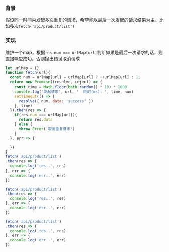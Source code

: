 ### 背景
假设同一时间内发起多次重复的请求，希望能以最后一次发起的请求结果为主。比如多次`fetch('api/product/list')`

### 实现
维护一个map，根据`res.num === urlMap[url]`判断如果是最后一次请求的话，则直接响应成功，否则抛出错误取消请求
```js
let urlMap = {}
function fetch(url){
  const num = urlMap[url] = urlMap[url] ? ++urlMap[url] : 1;
  return new Promise((resolve, reject) => {
    const time = Math.floor(Math.random() * 10) * 1000
    console.log('发起请求', url, '  耗时(ms): ', time, num)
    setTimeout(() => {
      resolve({ num, data: 'success' })
    }, time)
  }).then(res => {
    if(res.num === urlMap[url]){
      return res.data
    } else {
      throw Error('取消重复请求')
    }
  }, err => {

  })
}
fetch('api/product/list')
.then(res => {
  console.log('res..', res)
}, err => {
  console.log('err..', err)
})

fetch('api/product/list')
.then(res => {
  console.log('res..', res)
}, err => {
  console.log('err..', err)
})

fetch('api/product/list')
.then(res => {
  console.log('res..', res)
}, err => {
  console.log('err..', err)
})
```